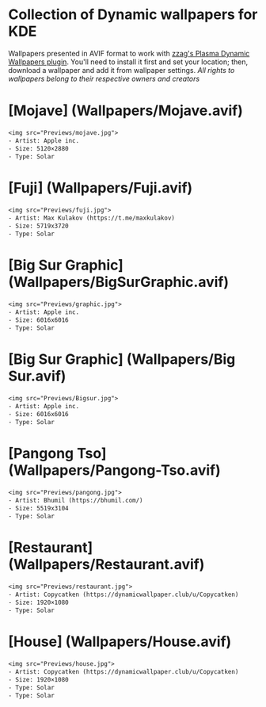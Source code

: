 # Collection of Dynamic wallpapers for KDE 

Wallpapers presented in AVIF format to work with [zzag's Plasma Dynamic Wallpapers plugin](https://github.com/zzag/plasma5-wallpapers-dynamic). You'll need to install it first and set your location; then, download a wallpaper and add it from wallpaper settings.
*All rights to wallpapers belong to their respective owners and creators*
# [Mojave] (Wallpapers/Mojave.avif)
    <img src="Previews/mojave.jpg">
    - Artist: Apple inc.
    - Size: 5120×2880
    - Type: Solar
 
# [Fuji] (Wallpapers/Fuji.avif)
    <img src="Previews/fuji.jpg">
    - Artist: Max Kulakov (https://t.me/maxkulakov)
    - Size: 5719x3720
    - Type: Solar

# [Big Sur Graphic] (Wallpapers/BigSurGraphic.avif)
    <img src="Previews/graphic.jpg">
    - Artist: Apple inc.
    - Size: 6016x6016
    - Type: Solar
    
# [Big Sur Graphic] (Wallpapers/Big Sur.avif)
    <img src="Previews/Bigsur.jpg">
    - Artist: Apple inc.
    - Size: 6016x6016
    - Type: Solar
    
# [Pangong Tso] (Wallpapers/Pangong-Tso.avif)
    <img src="Previews/pangong.jpg">
    - Artist: Bhumil (https://bhumil.com/)
    - Size: 5519x3104
    - Type: Solar
    
# [Restaurant] (Wallpapers/Restaurant.avif)
    <img src="Previews/restaurant.jpg">
    - Artist: Copycatken (https://dynamicwallpaper.club/u/Copycatken)
    - Size: 1920×1080
    - Type: Solar

# [House] (Wallpapers/House.avif)
    <img src="Previews/house.jpg">
    - Artist: Copycatken (https://dynamicwallpaper.club/u/Copycatken)
    - Size: 1920×1080
    - Type: Solar
    - Type: Solar    
